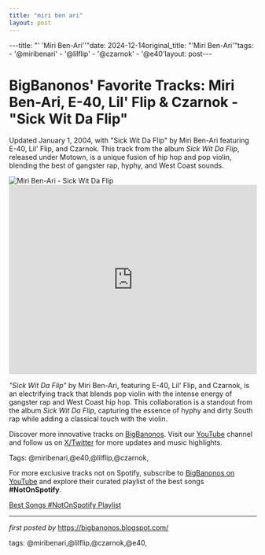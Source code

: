```yaml
---
title: "miri ben ari"
layout: post
---
```

---title: "' 'Miri Ben-Ari''"date: 2024-12-14original_title: "'Miri Ben-Ari'"tags:  - '@miribenari'  - '@lilflip'  - '@czarnok'  - '@e40'layout: post---<!-- Post Title --><h1 >BigBanonos' Favorite Tracks: Miri Ben-Ari, E-40, Lil' Flip & Czarnok - "Sick Wit Da Flip"</h1> <!-- Introductory Text --><p >Updated January 1, 2004, with "Sick Wit Da Flip" by Miri Ben-Ari featuring E-40, Lil' Flip, and Czarnok. This track from the album <em>Sick Wit Da Flip</em>, released under Motown, is a unique fusion of hip hop and pop violin, blending the best of gangster rap, hyphy, and West Coast sounds.</p> <!-- Featured Image --><div > <img src="https://upload.wikimedia.org/wikipedia/commons/6/63/Miri_Ben-Ari_with_Violin_47b.jpeg" alt="Miri Ben-Ari - Sick Wit Da Flip" /></div> <!-- YouTube Video Embed --><div > <iframe width="100%" height="385" src="https://www.youtube.com/embed/prt6qbbE3oY" title="Sick Wit Da Flip Feat. Lil' Flip, E-40 & Czar-nok" frameborder="0" allow="accelerometer; autoplay; clipboard-write; encrypted-media; gyroscope; picture-in-picture; web-share" referrerpolicy="strict-origin-when-cross-origin" allowfullscreen></iframe></div> <!-- Song Information --><div > <p><em>"Sick Wit Da Flip"</em> by Miri Ben-Ari, featuring E-40, Lil' Flip, and Czarnok, is an electrifying track that blends pop violin with the intense energy of gangster rap and West Coast hip hop. This collaboration is a standout from the album <em>Sick Wit Da Flip</em>, capturing the essence of hyphy and dirty South rap while adding a classical touch with the violin.</p></div> <!-- Footer Links --><div > <p>Discover more innovative tracks on <a href="https://bigbanonos.blogspot.com/" target="_blank">BigBanonos</a>. Visit our <a href="https://www.youtube.com/@BigBanonos" target="_blank">YouTube</a> channel and follow us on <a href="https://x.com/bigbanonos" target="_blank">X/Twitter</a> for more updates and music highlights.</p></div> <!-- Tags --><p >Tags: @miribenari,@e40,@lilflip,@czarnok,</p><!--Subscribe and Playlist Links--><div>    <p>For more exclusive tracks not on Spotify, subscribe to <a href="https://www.youtube.com/@BigBanonos" target="_blank">BigBanonos on YouTube</a> and explore their curated playlist of the best songs <strong>#NotOnSpotify</strong>.</p>    <p><a href="https://www.youtube.com/playlist?list=PLtuNtuTatqI0kFahUCbtbfenC_ET5O_tr" target="_blank">Best Songs #NotOnSpotify Playlist<br /></a></p></div><hr /><p><em>first posted by</em> <a href="https://bigbanonos.blogspot.com/" rel="noopener" target="_new">https://bigbanonos.blogspot.com/</a></p><p>tags: @miribenari,@lilflip,@czarnok,@e40,</p>